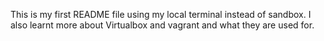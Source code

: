 This is my first README file using my local terminal instead of sandbox. I also learnt more about Virtualbox and vagrant and what they are used for.
